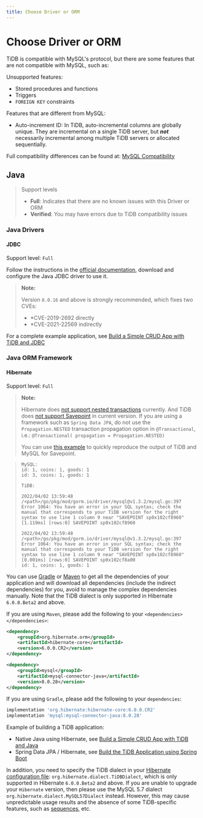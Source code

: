 ```yaml
---
title: Choose Driver or ORM
---
```


# Choose Driver or ORM

TiDB is compatible with MySQL's protocol, but there are some features that are not compatible with MySQL, such as:

Unsupported features:

- Stored procedures and functions
- Triggers
- `FOREIGN KEY` constraints

Features that are different from MySQL:

- Auto-increment ID: In TiDB, auto-incremental columns are globally unique. They are incremental on a single TiDB server, but ***not*** necessarily incremental among multiple TiDB servers or allocated sequentially.

Full compatibility differences can be found at: [MySQL Compatibility](https://docs.pingcap.com/tidb/stable/mysql-compatibility)

## Java

> Support levels
>
> - **Full**: Indicates that there are no known issues with this Driver or ORM
> - **Verified**: You may have errors due to TiDB compatibility issues

### Java Drivers

#### JDBC

Support level: `Full`

Follow the instructions in the [official documentation](https://dev.mysql.com/doc/connector-j/8.0/en/), download and configure the Java JDBC driver to use it.

> **Note:**
>
> Version `8.0.16` and above is strongly recommended, which fixes two CVEs:
>
> - *CVE-2019-2692 directly
> - *CVE-2021-22569 indirectly

For a complete example application, see [Build a Simple CRUD App with TiDB and JDBC](./sample-application-java.md)

### Java ORM Framework

#### Hibernate

Support level: `Full`

> **Note:**
>
> Hibernate does [not support nested transactions](https://stackoverflow.com/questions/37927208/nested-transaction-in-spring-app-with-jpa-postgres) currently. And TiDB does [not support Savepoint](https://github.com/pingcap/tidb/issues/6840) in current version. If you are using a framework such as `Spring Data JPA`, do not use the `Propagation.NESTED` transaction propagation option in `@Transactional`, i.e.: `@Transactional( propagation = Propagation.NESTED)`
>
> You can use [this example](https://github.com/Icemap/tidb-savepoint) to quickly reproduce the output of TiDB and MySQL for Savepoint.

> ```
> MySQL:
> id: 1, coins: 1, goods: 1
> id: 3, coins: 1, goods: 1
> 
> TiDB:
> 
> 2022/04/02 13:59:48 /<path>/go/pkg/mod/gorm.io/driver/mysql@v1.3.2/mysql.go:397 Error 1064: You have an error in your SQL syntax; check the manual that corresponds to your TiDB version for the right syntax to use line 1 column 9 near "SAVEPOINT sp0x102cf8960" 
> [1.119ms] [rows:0] SAVEPOINT sp0x102cf8960
> 
> 2022/04/02 13:59:48 /<path>/go/pkg/mod/gorm.io/driver/mysql@v1.3.2/mysql.go:397 Error 1064: You have an error in your SQL syntax; check the manual that corresponds to your TiDB version for the right syntax to use line 1 column 9 near "SAVEPOINT sp0x102cf8960" 
> [0.001ms] [rows:0] SAVEPOINT sp0x102cf8a00
> id: 1, coins: 1, goods: 1
> ```

You can use [Gradle](https://gradle.org/install) or [Maven](https://maven.apache.org/install.html) to get all the dependencies of your application and will download all dependencies (include the indirect dependencies) for you, avoid to manage the complex dependencies manually. Note that the TiDB dialect is only supported in Hibernate `6.0.0.Beta2` and above.

If you are using `Maven`, please add the following to your `<dependencies></dependencies>`:

```xml
<dependency>
    <groupId>org.hibernate.orm</groupId>
    <artifactId>hibernate-core</artifactId>
    <version>6.0.0.CR2</version>
</dependency>

<dependency>
    <groupId>mysql</groupId>
    <artifactId>mysql-connector-java</artifactId>
    <version>8.0.28</version>
</dependency>
```

If you are using `Gradle`, please add the following to your `dependencies`:

```gradle
implementation 'org.hibernate:hibernate-core:6.0.0.CR2'
implementation 'mysql:mysql-connector-java:8.0.28'
```

Example of building a TiDB application:

- Native Java using Hibernate, see [Build a Simple CRUD App with TiDB and Java](sample-application-java.md)
- Spring Data JPA / Hibernate, see [Build the TiDB Application using Spring Boot](sample-application-spring-boot.md)

In addition, you need to specify the TiDB dialect in your [Hibernate configuration file](https://www.tutorialspoint.com/hibernate/hibernate_configuration.htm): `org.hibernate.dialect.TiDBDialect`, which is only supported in Hibernate `6.0.0.Beta2` and above. If you are unable to upgrade your `Hibernate` version, then please use the MySQL 5.7 dialect `org.hibernate.dialect.MySQL57Dialect` instead. However, this may cause unpredictable usage results and the absence of some TiDB-specific features, such as [sequences](https://docs.pingcap.com/tidb/stable/sql-statement-create-sequence), etc.
